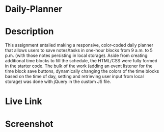 # Daily-Planner

# Description

This assignment entailed making a responsive, color-coded daily planner that allows users to save notes/tasks in one-hour blocks from 9 a.m. to 5 p.m. (with those notes persisting in local storage). Aside from creating additional time blocks to fill the schedule, the HTML/CSS were fully formed in the starter code. The bulk of the work (adding an event listener for the time block save buttons, dynamically changing the colors of the time blocks based on the time of day, setting and retrieving user input from local storage) was done with jQuery in the custom JS file.

# Live Link

# Screenshot
